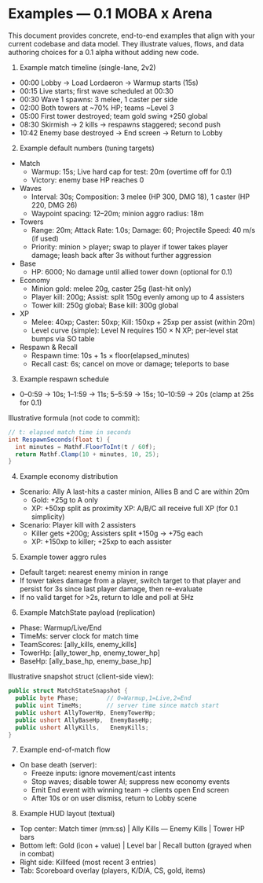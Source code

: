 # Examples — 0.1 MOBA x Arena

This document provides concrete, end-to-end examples that align with your current codebase and data model. They illustrate values, flows, and data authoring choices for a 0.1 alpha without adding new code.

1) Example match timeline (single-lane, 2v2)
- 00:00 Lobby → Load Lordaeron → Warmup starts (15s)
- 00:15 Live starts; first wave scheduled at 00:30
- 00:30 Wave 1 spawns: 3 melee, 1 caster per side
- 02:00 Both towers at ~70% HP; teams ~Level 3
- 05:00 First tower destroyed; team gold swing +250 global
- 08:30 Skirmish → 2 kills → respawns staggered; second push
- 10:42 Enemy base destroyed → End screen → Return to Lobby

2) Example default numbers (tuning targets)
- Match
  - Warmup: 15s; Live hard cap for test: 20m (overtime off for 0.1)
  - Victory: enemy base HP reaches 0
- Waves
  - Interval: 30s; Composition: 3 melee (HP 300, DMG 18), 1 caster (HP 220, DMG 26)
  - Waypoint spacing: 12–20m; minion aggro radius: 18m
- Towers
  - Range: 20m; Attack Rate: 1.0s; Damage: 60; Projectile Speed: 40 m/s (if used)
  - Priority: minion > player; swap to player if tower takes player damage; leash back after 3s without further aggression
- Base
  - HP: 6000; No damage until allied tower down (optional for 0.1)
- Economy
  - Minion gold: melee 20g, caster 25g (last-hit only)
  - Player kill: 200g; Assist: split 150g evenly among up to 4 assisters
  - Tower kill: 250g global; Base kill: 300g global
- XP
  - Melee: 40xp; Caster: 50xp; Kill: 150xp + 25xp per assist (within 20m)
  - Level curve (simple): Level N requires 150 × N XP; per-level stat bumps via SO table
- Respawn & Recall
  - Respawn time: 10s + 1s × floor(elapsed_minutes)
  - Recall cast: 6s; cancel on move or damage; teleports to base

3) Example respawn schedule
- 0–0:59 → 10s; 1–1:59 → 11s; 5–5:59 → 15s; 10–10:59 → 20s (clamp at 25s for 0.1)

Illustrative formula (not code to commit):
```csharp path=null start=null
// t: elapsed match time in seconds
int RespawnSeconds(float t) {
  int minutes = Mathf.FloorToInt(t / 60f);
  return Mathf.Clamp(10 + minutes, 10, 25);
}
```

4) Example economy distribution
- Scenario: Ally A last-hits a caster minion, Allies B and C are within 20m
  - Gold: +25g to A only
  - XP: +50xp split as proximity XP: A/B/C all receive full XP (for 0.1 simplicity)
- Scenario: Player kill with 2 assisters
  - Killer gets +200g; Assisters split +150g → +75g each
  - XP: +150xp to killer; +25xp to each assister

5) Example tower aggro rules
- Default target: nearest enemy minion in range
- If tower takes damage from a player, switch target to that player and persist for 3s since last player damage, then re-evaluate
- If no valid target for >2s, return to Idle and poll at 5Hz

6) Example MatchState payload (replication)
- Phase: Warmup/Live/End
- TimeMs: server clock for match time
- TeamScores: [ally_kills, enemy_kills]
- TowerHp: [ally_tower_hp, enemy_tower_hp]
- BaseHp: [ally_base_hp, enemy_base_hp]

Illustrative snapshot struct (client-side view):
```csharp path=null start=null
public struct MatchStateSnapshot {
  public byte Phase;        // 0=Warmup,1=Live,2=End
  public uint TimeMs;       // server time since match start
  public ushort AllyTowerHp, EnemyTowerHp;
  public ushort AllyBaseHp,  EnemyBaseHp;
  public ushort AllyKills,   EnemyKills;
}
```

7) Example end-of-match flow
- On base death (server):
  - Freeze inputs: ignore movement/cast intents
  - Stop waves; disable tower AI; suppress new economy events
  - Emit End event with winning team → clients open End screen
  - After 10s or on user dismiss, return to Lobby scene

8) Example HUD layout (textual)
- Top center: Match timer (mm:ss) | Ally Kills — Enemy Kills | Tower HP bars
- Bottom left: Gold (icon + value) | Level bar | Recall button (grayed when in combat)
- Right side: Killfeed (most recent 3 entries)
- Tab: Scoreboard overlay (players, K/D/A, CS, gold, items)
